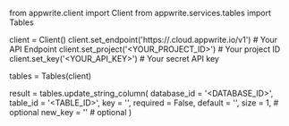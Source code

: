 from appwrite.client import Client
from appwrite.services.tables import Tables

client = Client()
client.set_endpoint('https://<REGION>.cloud.appwrite.io/v1') # Your API Endpoint
client.set_project('<YOUR_PROJECT_ID>') # Your project ID
client.set_key('<YOUR_API_KEY>') # Your secret API key

tables = Tables(client)

result = tables.update_string_column(
    database_id = '<DATABASE_ID>',
    table_id = '<TABLE_ID>',
    key = '',
    required = False,
    default = '<DEFAULT>',
    size = 1, # optional
    new_key = '' # optional
)
